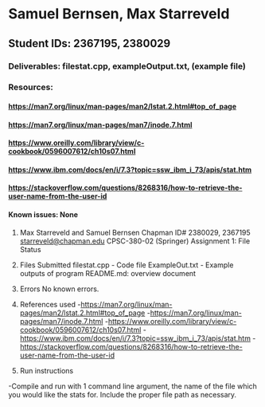 # Samuel Bernsen, Max Starreveld
## Student IDs: 2367195, 2380029
### Deliverables: filestat.cpp, exampleOutput.txt, (example file)
### Resources:
#### https://man7.org/linux/man-pages/man2/lstat.2.html#top_of_page
#### https://man7.org/linux/man-pages/man7/inode.7.html
#### https://www.oreilly.com/library/view/c-cookbook/0596007612/ch10s07.html
#### https://www.ibm.com/docs/en/i/7.3?topic=ssw_ibm_i_73/apis/stat.htm
#### https://stackoverflow.com/questions/8268316/how-to-retrieve-the-user-name-from-the-user-id

#### Known issues: None

1. Max Starreveld and Samuel Bernsen
   Chapman ID# 2380029, 2367195
   starreveld@chapman.edu
   CPSC-380-02 (Springer)
   Assignment 1: File Status

2. Files Submitted
  filestat.cpp - Code file
  ExampleOut.txt - Example outputs of program
  README.md: overview document

3. Errors
  No known errors.

4. References used
  -https://man7.org/linux/man-pages/man2/lstat.2.html#top_of_page
  -https://man7.org/linux/man-pages/man7/inode.7.html
  -https://www.oreilly.com/library/view/c-cookbook/0596007612/ch10s07.html
  -https://www.ibm.com/docs/en/i/7.3?topic=ssw_ibm_i_73/apis/stat.htm
  -https://stackoverflow.com/questions/8268316/how-to-retrieve-the-user-name-from-the-user-id

5. Run instructions

  -Compile and run with 1 command line argument, the name of the file which you would like the stats for. Include the proper file path as necessary.
